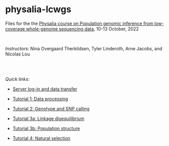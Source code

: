 # physalia-lcwgs
Files for the the [Physalia course on Population genomic inference from low-coverage whole-genome sequencing data](https://www.physalia-courses.org/courses-workshops/course64/), 10-13 October, 2022

<br>

*Instructors*:
Nina Overgaard Therkildsen, Tyler Linderoth, Arne Jacobs, and Nicolas Lou

<br>
<br>

*Quick links*:

* [Server log-in and data transfer](https://github.com/nt246/physalia-lcwgs/blob/main/connection_to_server_2022.pdf)

* [Tutorial 1: Data processing](https://github.com/nt246/physalia-lcwgs/blob/main/day_1/markdowns/data_processing.md)

* [Tutorial 2: Genotype and SNP calling](https://github.com/nt246/physalia-lcwgs/blob/main/day_2/markdowns/00_introduction.md)

* [Tutorial 3a: Linkage disequilibrium](https://github.com/nt246/physalia-lcwgs/blob/main/day_3/markdowns/ld.md)

* [Tutorial 3b: Population structure](https://github.com/nt246/physalia-lcwgs/blob/main/day_3/markdowns/day3_PCA_Admixture_practicals.md)

* [Tutorial 4: Natural selection](https://github.com/nt246/physalia-lcwgs/blob/main/day_4/markdowns/01_sfs.md)



